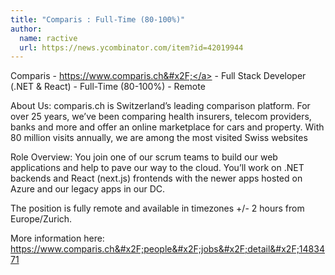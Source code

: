 ```yaml
---
title: "Comparis : Full-Time (80-100%)"
author:
  name: ractive
  url: https://news.ycombinator.com/item?id=42019944
---
```

Comparis - <a href="https:&#x2F;&#x2F;www.comparis.ch&#x2F;" rel="nofollow">https:&#x2F;&#x2F;www.comparis.ch&#x2F;</a> - Full Stack Developer (.NET &amp; React) - Full-Time (80-100%) - Remote

About Us:
comparis.ch is Switzerland’s leading comparison platform. For over 25 years, we’ve been comparing health insurers, telecom providers, banks and more and offer an online marketplace for cars and property. With 80 million visits annually, we are among the most visited Swiss websites

Role Overview:
You join one of our scrum teams to build our web applications and help to pave our way to the cloud. You’ll work on .NET backends and React (next.js) frontends with the newer apps hosted on Azure and our legacy apps in our DC.

The position is fully remote and available in timezones +&#x2F;- 2 hours from Europe&#x2F;Zurich.

More information here:
<a href="https:&#x2F;&#x2F;www.comparis.ch&#x2F;people&#x2F;jobs&#x2F;detail&#x2F;1483471" rel="nofollow">https:&#x2F;&#x2F;www.comparis.ch&#x2F;people&#x2F;jobs&#x2F;detail&#x2F;1483471</a>
<JobApplication />

